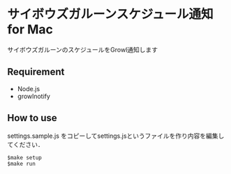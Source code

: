 # サイボウズガルーンスケジュール通知 for Mac

サイボウズガルーンのスケジュールをGrowl通知します

## Requirement

- Node.js
- growlnotify

## How to use

settings.sample.js をコピーしてsettings.jsというファイルを作り内容を編集してください．

    $make setup
    $make run


